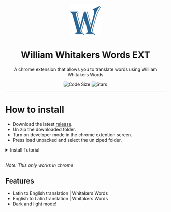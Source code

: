 <div align="center">
  <!-- Logo and Title -->
  <img src="./images/icon.png" alt="logo" width="20%"/>
  <h1>William Whitakers Words EXT</h1>
  <p>A chrome extension that allows you to translate words using William Whitakers Words</p>

<!-- Fancy badges -->
<img src="https://img.shields.io/github/languages/code-size/cqb13/William-Whitakers-Words-EXT" alt="Code Size">
<img src="https://img.shields.io/github/stars/cqb13/William-Whitakers-Words-EXT" alt="Stars">
</div>

<hr />

# How to install

- Download the latest [release](/../../releases).
- Un zip the downloaded folder.
- Turn on developer mode in the chrome extention screen.
- Press load unpacked and select the un ziped folder.

<details><summary>Install Tutorial</summary>

[<img src="./images/icon.png" width="50%">](https://www.youtube.com/watch?v=Hc79sDi3f0U "Install Tutorial")

</details>
<br>

_Note: This only works in chrome_

## Features

- Latin to English translation | Whitakers Words
- English to Latin translation | Whitakers Words
- Dark and light mode!

